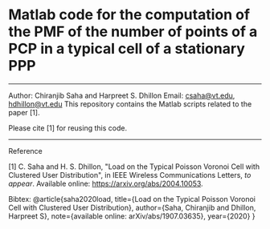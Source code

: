 # Matlab code for the computation of the PMF of the number of points of a PCP in a typical cell of a stationary PPP
---
Author: Chiranjib Saha and Harpreet S. Dhillon
Email: csaha@vt.edu, hdhillon@vt.edu
This repository contains the Matlab scripts related to the paper [1]. 


Please cite [1] for reusing this code.

---
Reference

[1] C. Saha and H. S. Dhillon, "Load on the Typical Poisson Voronoi Cell with Clustered User Distribution", in IEEE Wireless Communications Letters, *to appear*. Available online: https://arxiv.org/abs/2004.10053. 

Bibtex:
@article{saha2020load,
  title={Load on the Typical Poisson Voronoi Cell with Clustered User Distribution},
  author={Saha, Chiranjib and Dhillon, Harpreet S},
  note={available online: arXiv/abs/1907.03635},
  year={2020}
}

